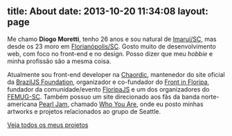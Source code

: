 title: About
date: 2013-10-20 11:34:08
layout: page
---

Me chamo **Diogo Moretti**, tenho 26 anos e sou natural de  [Imaruí/SC](http://pt.wikipedia.org/wiki/Imaruí), mas desde os 23 moro em [Florianópolis/SC](http://pt.wikipedia.org/wiki/Florianópolis). Gosto muito de desenvolvimento web, com foco no front-end e no design. Posso dizer que meu *hobbie* e minha profissão são a mesma coisa.

Atualmente sou front-end developer na [Chaordic](http://www.chaordic.com.br), mantenedor do site oficial da [BrazilJS Foundation](http://braziljs.org), organizador e co-fundador do [Front in Floripa](http://frontinfloripa.com.br), fundador da comunidade/evento [FloripaJS](http://floripajs.org) e um dos organizadores do [FEMUG-SC](https://github.com/braziljs/femug). Também possuo um site direcionado aos fãs da banda norte-americana [Pearl Jam](http://pearljam.com), chamado [Who You Are](http://www.whoyouare.com.br), onde eu posto minhas artworks e projetos relacionados ao grupo de Seattle.

<a href="/projects" class="btn">Veja todos os meus projetos</a>
